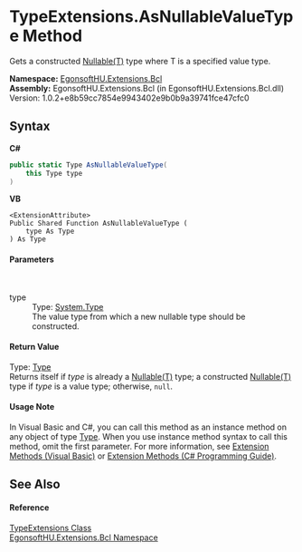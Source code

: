 # TypeExtensions.AsNullableValueType Method 
 

Gets a constructed <a href="https://docs.microsoft.com/dotnet/api/system.nullable-1" target="_blank" rel="noopener noreferrer">Nullable(T)</a> type where T is a specified value type.

**Namespace:**&nbsp;<a href="N_EgonsoftHU_Extensions_Bcl.md">EgonsoftHU.Extensions.Bcl</a><br />**Assembly:**&nbsp;EgonsoftHU.Extensions.Bcl (in EgonsoftHU.Extensions.Bcl.dll) Version: 1.0.2+e8b59cc7854e9943402e9b0b9a39741fce47cfc0

## Syntax

**C#**<br />
``` C#
public static Type AsNullableValueType(
	this Type type
)
```

**VB**<br />
``` VB
<ExtensionAttribute>
Public Shared Function AsNullableValueType ( 
	type As Type
) As Type
```


#### Parameters
&nbsp;<dl><dt>type</dt><dd>Type: <a href="https://docs.microsoft.com/dotnet/api/system.type" target="_blank" rel="noopener noreferrer">System.Type</a><br />The value type from which a new nullable type should be constructed.</dd></dl>

#### Return Value
Type: <a href="https://docs.microsoft.com/dotnet/api/system.type" target="_blank" rel="noopener noreferrer">Type</a><br />Returns itself if *type* is already a <a href="https://docs.microsoft.com/dotnet/api/system.nullable-1" target="_blank" rel="noopener noreferrer">Nullable(T)</a> type; a constructed <a href="https://docs.microsoft.com/dotnet/api/system.nullable-1" target="_blank" rel="noopener noreferrer">Nullable(T)</a> type if *type* is a value type; otherwise, `null`.

#### Usage Note
In Visual Basic and C#, you can call this method as an instance method on any object of type <a href="https://docs.microsoft.com/dotnet/api/system.type" target="_blank" rel="noopener noreferrer">Type</a>. When you use instance method syntax to call this method, omit the first parameter. For more information, see <a href="https://docs.microsoft.com/dotnet/visual-basic/programming-guide/language-features/procedures/extension-methods" target="_blank" rel="noopener noreferrer">Extension Methods (Visual Basic)</a> or <a href="https://docs.microsoft.com/dotnet/csharp/programming-guide/classes-and-structs/extension-methods" target="_blank" rel="noopener noreferrer">Extension Methods (C# Programming Guide)</a>.

## See Also


#### Reference
<a href="T_EgonsoftHU_Extensions_Bcl_TypeExtensions.md">TypeExtensions Class</a><br /><a href="N_EgonsoftHU_Extensions_Bcl.md">EgonsoftHU.Extensions.Bcl Namespace</a><br />